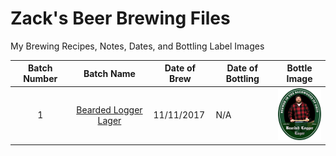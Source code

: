 # Zack's Beer Brewing Files

My Brewing Recipes, Notes, Dates, and Bottling Label Images

| Batch Number |    Batch Name        | Date of Brew | Date of Bottling | Bottle Image |
|:------------:|:--------------------:| ------------ | ---------------- |:------------:|
| 1            | [Bearded Logger Lager](https://github.com/zburns/Beer/tree/master/1) | 11/11/2017   |      N/A         | ![alt text](https://github.com/zburns/Beer/blob/master/1/Bottles/icon.png " ") |
